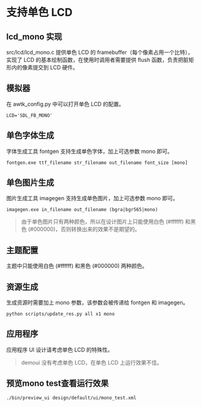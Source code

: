 # 支持单色 LCD

## lcd_mono 实现

src/lcd/lcd_mono.c 提供单色 LCD 的 framebuffer（每个像素占用一个比特），实现了 LCD 的基本绘制函数，在使用时调用者需要提供 flush 函数，负责把脏矩形内的像素提交到 LCD 硬件。

## 模拟器

在 awtk_config.py 中可以打开单色 LCD 的配置。

```
LCD='SDL_FB_MONO'
```

## 单色字体生成

字体生成工具 fontgen 支持生成单色字体，加上可选参数 mono 即可。

```
fontgen.exe ttf_filename str_filename out_filename font_size [mono]
```

## 单色图片生成

图片生成工具 imagegen 支持生成单色图片，加上可选参数 mono 即可。

```
imagegen.exe in_filename out_filename (bgra|bgr565|mono)
```

> 由于单色图片只有两种颜色，所以在设计图片上只能使用白色 (#ffffff) 和黑色 (#000000)，否则转换出来的效果不是期望的。

## 主题配置

主题中只能使用白色 (#ffffff) 和黑色 (#000000) 两种颜色。

## 资源生成

生成资源时需要加上 mono 参数，该参数会被传递给 fontgen 和 imagegen。

```
python scripts/update_res.py all x1 mono
```

## 应用程序

应用程序 UI 设计请考虑单色 LCD 的特殊性。

> demoui 没有考虑单色 LCD，在单色 LCD 上运行效果不佳。

## 预览mono test查看运行效果

```
./bin/preview_ui design/default/ui/mono_test.xml 
```

